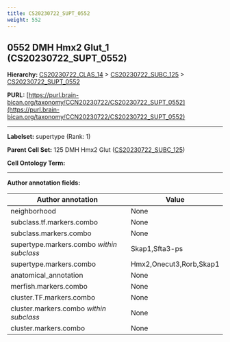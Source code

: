 ```yaml
---
title: CS20230722_SUPT_0552
weight: 552
---
```

## 0552 DMH Hmx2 Glut_1 (CS20230722_SUPT_0552)
<b>Hierarchy: </b>
[CS20230722_CLAS_14](../CS20230722_CLAS_14) >
[CS20230722_SUBC_125](../CS20230722_SUBC_125) >
[CS20230722_SUPT_0552](../CS20230722_SUPT_0552)

**PURL:** [https://purl.brain-bican.org/taxonomy/CCN20230722/CS20230722_SUPT_0552](https://purl.brain-bican.org/taxonomy/CCN20230722/CS20230722_SUPT_0552)

---


**Labelset:** supertype (Rank: 1)

**Parent Cell Set:** 125 DMH Hmx2 Glut ([CS20230722_SUBC_125](../CS20230722_SUBC_125))



**Cell Ontology Term:** 

[MARKER GENES.]: #


---

[TRANSFERRED ANNOTATIONS.]: #


[AUTHOR ANNOTATION FIELDS.]: #


**Author annotation fields:**

| Author annotation | Value |
|-------------------|-------|
|neighborhood|None|
|subclass.tf.markers.combo|None|
|subclass.markers.combo|None|
|supertype.markers.combo _within subclass_|Skap1,Sfta3-ps|
|supertype.markers.combo|Hmx2,Onecut3,Rorb,Skap1|
|anatomical_annotation|None|
|merfish.markers.combo|None|
|cluster.TF.markers.combo|None|
|cluster.markers.combo _within subclass_|None|
|cluster.markers.combo|None|
